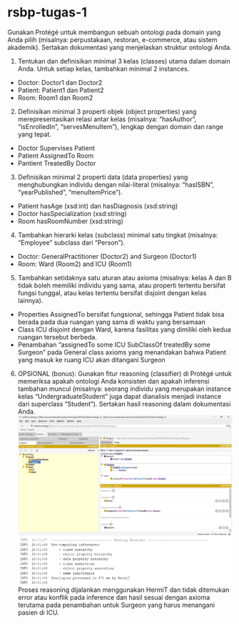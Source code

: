 # rsbp-tugas-1

Gunakan Protégé untuk membangun sebuah ontologi pada domain yang Anda pilih (misalnya: perpustakaan, restoran, e-commerce, atau sistem akademik). Sertakan dokumentasi yang menjelaskan struktur ontologi Anda.

1. Tentukan dan definisikan minimal 3 kelas (classes) utama dalam domain Anda. Untuk setiap kelas, tambahkan minimal 2 instances.
- Doctor: Doctor1 dan Doctor2
- Patient: Patient1 dan Patient2
- Room: Room1 dan Room2

2. Definisikan minimal 3 properti objek (object properties) yang merepresentasikan relasi antar kelas (misalnya: “hasAuthor”, “isEnrolledIn”, “servesMenuItem”), lengkap dengan domain dan range yang tepat.
- Doctor Supervises Patient
- Patient AssignedTo Room
- Pantient TreatedBy Doctor

3. Definisikan minimal 2 properti data (data properties) yang menghubungkan individu dengan nilai-literal (misalnya: “hasISBN”, “yearPublished”, “menuItemPrice”).
- Patient hasAge (xsd:int) dan hasDiagnosis (xsd:string)
- Doctor hasSpecialization (xsd:string)
- Room hasRoomNumber (xsd:string)

4. Tambahkan hierarki kelas (subclass) minimal satu tingkat (misalnya: “Employee” subclass dari “Person”).
- Doctor: GeneralPractitioner (Doctor2) and Surgeon (Doctor1)
- Room: Ward (Room2) and ICU (Room1)

5.	Tambahkan setidaknya satu aturan atau axioma (misalnya: kelas A dan B tidak boleh memiliki individu yang sama, atau properti tertentu bersifat fungsi tunggal, atau kelas tertentu bersifat disjoint dengan kelas lainnya).
- Properties AssignedTo bersifat fungsional, sehingga Patient tidak bisa berada pada dua ruangan yang sama di waktu yang bersamaan
- Class ICU disjoint dengan Ward, karena fasilitas yang dimiliki oleh kedua ruangan tersebut berbeda.
- Penambahan “assignedTo some ICU SubClassOf treatedBy some Surgeon” pada General class axioms yang menandakan bahwa Patient yang masuk ke ruang ICU akan ditangani Surgeon

6.	OPSIONAL (bonus): Gunakan fitur reasoning (classifier) di Protégé untuk memeriksa apakah ontologi Anda konsisten dan apakah inferensi tambahan muncul (misalnya: seorang individu yang merupakan instance kelas “UndergraduateStudent” juga dapat dianalisis menjadi instance dari superclass “Student”). Sertakan hasil reasoning dalam dokumentasi Anda.
![alt text](img/6.1.png)
![alt text](img/6.2.png)
Proses reasoning dijalankan menggunakan HermiT dan tidak ditemukan error atau konflik pada inference dan hasil sesuai dengan axioma terutama pada penambahan untuk Surgeon yang harus menangani pasien di ICU.
